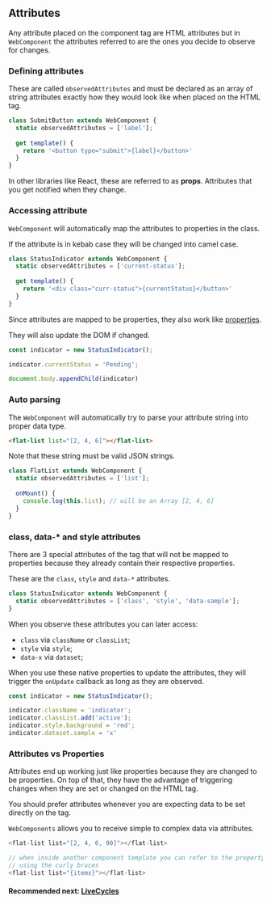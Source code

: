 ## Attributes
Any attribute placed on the component tag are HTML attributes but in `WebComponent` the attributes referred to are the
ones you decide to observe for changes.

### Defining attributes
These are called `observedAttributes` and must be declared as an array of string attributes exactly how they
would look like when placed on the HTML tag.

```js
class SubmitButton extends WebComponent {
  static observedAttributes = ['label'];
  
  get template() {
    return '<button type="submit">{label}</button>'
  }
}
```

In other libraries like React, these are referred to as **props**. Attributes that you get notified when they change.

### Accessing attribute
`WebComponent` will automatically map the attributes to properties in the class.

If the attribute is in kebab case they will be changed into camel case.

```js
class StatusIndicator extends WebComponent {
  static observedAttributes = ['current-status'];
  
  get template() {
    return '<div class="curr-status">{currentStatus}</button>'
  }
}
```

Since attributes are mapped to be properties, they also work like [properties](https://github.com/beforesemicolon/web-component/blob/master/docs/properties.md).

They will also update the DOM if changed.

```js
const indicator = new StatusIndicator();

indicator.currentStatus = 'Pending';

document.body.appendChild(indicator)
```

### Auto parsing
The `WebComponent` will automatically try to parse your attribute string into proper data type.

```html
<flat-list list="[2, 4, 6]"></flat-list>
```

Note that these string must be valid JSON strings.

```js
class FlatList extends WebComponent {
  static observedAttributes = ['list'];
  
  onMount() {
    console.log(this.list); // will be an Array [2, 4, 6]
  }
}
```

### class, data-* and style attributes
There are 3 special attributes of the tag that will not be mapped to properties because they already
contain their respective properties.

These are the `class`, `style` and `data-*` attributes.

```js
class StatusIndicator extends WebComponent {
  static observedAttributes = ['class', 'style', 'data-sample'];
}
```

When you observe these attributes you can later access:
- `class` via `className` or `classList`;
- `style` via `style`;
- `data-x` via `dataset`;

When you use these native properties to update the attributes, they will trigger the `onUpdate` callback
as long as they are observed.

```js
const indicator = new StatusIndicator();

indicator.className = 'indicator';
indicator.classList.add('active');
indicator.style.background = 'red';
indicator.dataset.sample = 'x'
```

### Attributes vs Properties
Attributes end up working just like properties because they are changed to be properties. On top of that,
they have the advantage of triggering changes when they are set or changed on the HTML tag.

You should prefer attributes whenever you are expecting data to be set directly on the tag. 

`WebComponents` allows you to receive simple to complex data via attributes.

```js
<flat-list list="[2, 4, 6, 90]"></flat-list>

// when inside another component template you can refer to the property
// using the curly braces
<flat-list list="{items}"></flat-list>
```

#### Recommended next: [LiveCycles](https://github.com/beforesemicolon/web-component/blob/master/docs/livecycles.md)

